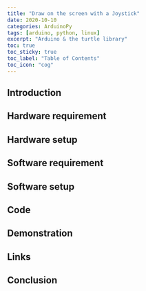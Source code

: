 ```yaml
---
title: "Draw on the screen with a Joystick"
date: 2020-10-10
categories: ArduinoPy
tags: [arduino, python, linux]
excerpt: "Arduino & the turtle library"
toc: true
toc_sticky: true
toc_label: "Table of Contents"
toc_icon: "cog"
---
```


## Introduction

## Hardware requirement

## Hardware setup

## Software requirement

## Software setup

## Code

## Demonstration

## Links

## Conclusion